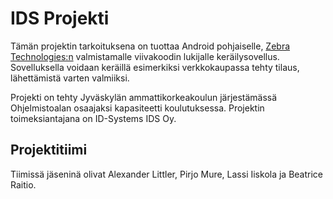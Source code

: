 # IDS Projekti

Tämän projektin tarkoituksena on tuottaa Android pohjaiselle, [Zebra Technologies:n](https://www.zebra.com/gb/en.html)  valmistamalle viivakoodin lukijalle keräilysovellus. Sovelluksella voidaan keräillä esimerkiksi verkkokaupassa tehty tilaus, lähettämistä varten valmiiksi.

Projekti on tehty Jyväskylän ammattikorkeakoulun järjestämässä Ohjelmistoalan osaajaksi kapasiteetti koulutuksessa. Projektin toimeksiantajana on ID-Systems IDS Oy.

## Projektitiimi

Tiimissä jäseninä olivat Alexander Littler, Pirjo Mure, Lassi Iiskola ja Beatrice Raitio.


